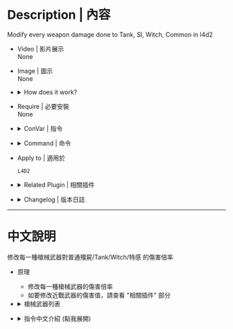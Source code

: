 # Description | 內容
Modify every weapon damage done to Tank, SI, Witch, Common in l4d2

* Video | 影片展示
<br/>None

* Image | 圖示
<br/>None

* <details><summary>How does it work?</summary>

	* Modify weapon damages dealt to Commons/S.I./Tank/Witch
        * Pistol
        * Magnum Pistol
        * Pump Shotgun
        * Shotgun Chrome
        * Smg
        * Silenced Smg
        * Autoshotgun
        * Spas Shotgun
        * Hunting Rifle
        * Sniper Military
        * Rifle
        * Desert Rifle
        * Ak47
        * Grenade Launcher
        * M60 Rifle
        * CSS Mp5
        * SG552 Rifle
        * CSS Scout
        * CSS AWP
    * To modify melee weapons' damage, please check "Related Plugin" below
</details>

* Require | 必要安裝
<br/>None

* <details><summary>ConVar | 指令</summary>

	* cfg/sourcemod/l4d2_gun_damage_modify.cfg
		```php
        // Enable gun damage modify plugin. [0-Disable,1-Enable]
        l4d_gun_damage_modify_enable "1"

        // Modfiy ak47 Damage to SI multi.
        l4d_ak47_damage_SI_multi "1.0"

        // Modfiy ak47 Damage to Common multi.
        l4d_ak47_damage_common_multi "1.0"

        // Modfiy ak47 Damage to tank multi.
        l4d_ak47_damage_tank_multi "1.0"

        // Modfiy ak47 Damage to witch multi.
        l4d_ak47_damage_witch_multi "1.0"

        // Modfiy auto shotgun Damage to SI multi.
        l4d_autoshotgun_damage_SI_multi "1.0"

        // Modfiy auto shotgun Damage to Common multi.
        l4d_autoshotgun_damage_common_multi "1.0"

        // Modfiy auto shotgun Damage to tank multi.
        l4d_autoshotgun_damage_tank_multi "1.0"

        // Modfiy auto shotgun Damage to witch multi.
        l4d_autoshotgun_damage_witch_multi "1.0"

        // Modfiy awp Damage to SI multi.
        l4d_awp_damage_SI_multi "1.0"

        // Modfiy awp Damage to Common multi.
        l4d_awp_damage_common_multi "1.0"

        // Modfiy awp Damage to tank multi.
        l4d_awp_damage_tank_multi "1.0"

        // Modfiy awp Damage to witch multi.
        l4d_awp_damage_witch_multi "1.0"

        // Modfiy chrome shotgun Damage to SI multi.
        l4d_chromeshotgun_damage_SI_multi "1.0"

        // Modfiy chrome shotgun Damage to Common multi.
        l4d_chromeshotgun_damage_common_multi "1.0"

        // Modfiy chrome shotgun Damage to tank multi.
        l4d_chromeshotgun_damage_tank_multi "1.0"

        // Modfiy chrome shotgun Damage to witch multi.
        l4d_chromeshotgun_damage_witch_multi "1.0"

        // Modfiy grenade launcher Damage to SI multi.
        l4d_grenadelauncher_damage_SI_multi "1.0"

        // Modfiy grenade launcher Damage to Common multi.
        l4d_grenadelauncher_damage_common_multi "1.0"

        // Modfiy grenade launcher Damage to tank multi.
        l4d_grenadelauncher_damage_tank_multi "1.0"

        // Modfiy grenade launcher Damage to witch multi.
        l4d_grenadelauncher_damage_witch_multi "1.0"

        // Modfiy hunting rifle Damage to SI multi.
        l4d_huntingrifle_damage_SI_multi "1.0"

        // Modfiy hunting rifle Damage to Common multi.
        l4d_huntingrifle_damage_common_multi "1.0"

        // Modfiy hunting rifle Damage to tank multi.
        l4d_huntingrifle_damage_tank_multi "1.0"

        // Modfiy hunting rifle Damage to witch multi.
        l4d_huntingrifle_damage_witch_multi "1.0"

        // Modfiy m60 Damage to SI multi.
        l4d_m60_damage_SI_multi "1.0"

        // Modfiy m60 Damage to Common multi.
        l4d_m60_damage_common_multi "1.0"

        // Modfiy m60 Damage to tank multi.
        l4d_m60_damage_tank_multi "1.0"

        // Modfiy m60 Damage to witch multi.
        l4d_m60_damage_witch_multi "1.0"

        // Modfiy magnum Damage to SI multi.
        l4d_magnum_damage_SI_multi "1.0"

        // Modfiy magnum Damage to Common multi.
        l4d_magnum_damage_common_multi "1.0"

        // Modfiy magnum Damage to tank multi.
        l4d_magnum_damage_tank_multi "1.0"

        // Modfiy magnum Damage to witch multi.
        l4d_magnum_damage_witch_multi "1.0"

        // Modfiy military sniper Damage to SI multi.
        l4d_militarysniper_damage_SI_multi "1.0"

        // Modfiy military sniper Damage to Common multi.
        l4d_militarysniper_damage_common_multi "1.0"

        // Modfiy military sniper Damage to tank multi.
        l4d_militarysniper_damage_tank_multi "1.0"

        // Modfiy military sniper Damage to witch multi.
        l4d_militarysniper_damage_witch_multi "1.0"

        // Modfiy mp5 Damage to SI multi.
        l4d_mp5_damage_SI_multi "1.0"

        // Modfiy mp5 Damage to Common multi.
        l4d_mp5_damage_common_multi "1.0"

        // Modfiy mp5 Damage to tank multi.
        l4d_mp5_damage_tank_multi "1.0"

        // Modfiy mp5 Damage to witch multi.
        l4d_mp5_damage_witch_multi "1.0"

        // Modfiy pistol Damage to SI multi.
        l4d_pistol_damage_SI_multi "1.0"

        // Modfiy pistol Damage to Common multi.
        l4d_pistol_damage_common_multi "1.0"

        // Modfiy pistol Damage to tank multi.
        l4d_pistol_damage_tank_multi "1.0"

        // Modfiy pistol Damage to witch multi.
        l4d_pistol_damage_witch_multi "1.0"

        // Modfiy pumpshotgun Damage to SI multi.
        l4d_pumpshotgun_damage_SI_multi "1.0"

        // Modfiy pumpshotgun Damage to Common multi.
        l4d_pumpshotgun_damage_common_multi "1.0"

        // Modfiy pumpshotgun Damage to tank multi.
        l4d_pumpshotgun_damage_tank_multi "1.0"

        // Modfiy pumpshotgun Damage to witch multi.
        l4d_pumpshotgun_damage_witch_multi "1.0"

        // Modfiy rifle Damage to SI multi.
        l4d_rifle_damage_SI_multi "1.0"

        // Modfiy rifle Damage to Common multi.
        l4d_rifle_damage_common_multi "1.0"

        // Modfiy rifle Damage to tank multi.
        l4d_rifle_damage_tank_multi "1.0"

        // Modfiy rifle Damage to witch multi.
        l4d_rifle_damage_witch_multi "1.0"

        // Modfiy rifle desert Damage to SI multi.
        l4d_rifledesert_damage_SI_multi "1.0"

        // Modfiy rifle desert Damage to Common multi.
        l4d_rifledesert_damage_common_multi "1.0"

        // Modfiy rifle desert Damage to tank multi.
        l4d_rifledesert_damage_tank_multi "1.0"

        // Modfiy rifle desert Damage to witch multi.
        l4d_rifledesert_damage_witch_multi "1.0"

        // Modfiy scout Damage to SI multi.
        l4d_scout_damage_SI_multi "1.0"

        // Modfiy scout Damage to Common multi.
        l4d_scout_damage_common_multi "1.0"

        // Modfiy scout Damage to tank multi.
        l4d_scout_damage_tank_multi "1.0"

        // Modfiy scout Damage to witch multi.
        l4d_scout_damage_witch_multi "1.0"

        // Modfiy sg552 Damage to SI multi.
        l4d_sg552_damage_SI_multi "1.0"

        // Modfiy sg552 Damage to Common multi.
        l4d_sg552_damage_common_multi "1.0"

        // Modfiy sg552 Damage to tank multi.
        l4d_sg552_damage_tank_multi "1.0"

        // Modfiy sg552 Damage to witch multi.
        l4d_sg552_damage_witch_multi "1.0"

        // Modfiy smg Damage to SI multi.
        l4d_smg_damage_SI_multi "1.0"

        // Modfiy smg Damage to Common multi.
        l4d_smg_damage_common_multi "1.0"

        // Modfiy smg Damage to tank multi.
        l4d_smg_damage_tank_multi "1.0"

        // Modfiy smg Damage to witch multi.
        l4d_smg_damage_witch_multi "1.0"

        // Modfiy silenced smg Damage to SI multi.
        l4d_smgsilenced_damage_SI_multi "1.0"

        // Modfiy silenced smg Damage to Common multi.
        l4d_smgsilenced_damage_common_multi "1.0"

        // Modfiy silenced smg Damage to tank multi.
        l4d_smgsilenced_damage_tank_multi "1.0"

        // Modfiy silenced smg Damage to witch multi.
        l4d_smgsilenced_damage_witch_multi "1.0"

        // Modfiy spass shotgun Damage to SI multi.
        l4d_spassshotgun_damage_SI_multi "1.0"

        // Modfiy spass shotgun Damage to Common multi.
        l4d_spassshotgun_damage_common_multi "1.0"

        // Modfiy spass shotgun Damage to tank multi.
        l4d_spassshotgun_damage_tank_multi "1.0"

        // Modfiy spass shotgun Damage to witch multi.
        l4d_spassshotgun_damage_witch_multi "1.0"
		```
</details>

* <details><summary>Command | 命令</summary>

	None
</details>

* Apply to | 適用於
	```
	L4D2
	```

* <details><summary>Related Plugin | 相關插件</summary>

	1. [l4d2_melee_modify_damage](https://github.com/fbef0102/Game-Private_Plugin/tree/main/Plugin_%E6%8F%92%E4%BB%B6/Weapons_%E6%AD%A6%E5%99%A8/l4d2_melee_modify_damage): Modify Chainsaw and each melee weapon damages dealt to Commons/S.I./Tank/Witch
        > 修改電鋸與每一種近戰武器對 普通殭屍/Tank/Witch/特感 的傷害值
</details>

* <details><summary>Changelog | 版本日誌</summary>

    * v1.2 (2024-1-25)
        * Delete Melee

    * 1.0 (2022-7-25)
        * Initial Release
</details>

- - - -
# 中文說明
修改每一種槍械武器對普通殭屍/Tank/Witch/特感 的傷害倍率

* 原理
	* 修改每一種槍械武器的傷害倍率
    * 如要修改近戰武器的傷害值，請查看 "相關插件" 部分

* <details><summary>槍械武器列表</summary>

    * Pistol => 手槍
    * Magnum Pistol => 麥格農手槍
    * Pump Shotgun => 木製單發散彈槍
    * Shotgun Chrome => 鐵製單發散彈槍
    * Smg => Uzi烏茲衝鋒槍
    * Silenced Smg => 消音衝鋒槍
    * Autoshotgun => 自動連發散彈槍
    * Spas Shotgun => 自動連發戰鬥散彈槍
    * Hunting Rifle => 獵槍
    * Sniper Military => 軍用狙擊槍
    * Rifle => M16步槍
    * Desert Rifle => 三連發步槍
    * Ak47 => AK47
    * Grenade Launcher => 榴彈發射器
    * M60 Rifle => M60機關槍
    * CSS Mp5 => CSS-MP5衝鋒槍
    * SG552 Rifle => CSS-SG552步槍
    * CSS Scout => CSS-Scout狙擊槍
    * CSS AWP => CSS-AWP狙擊槍
</details>

* <details><summary>指令中文介紹 (點我展開)</summary>

	* cfg/sourcemod/l4d2_gun_damage_modify.cfg
		```php
        // 0=關閉插件, 1=啟動插件
        l4d_gun_damage_modify_enable "1"

        // 修改 ak47 對特感造成的傷害倍率 (0=無傷)
        l4d_ak47_damage_SI_multi "1.0"

        // 修改 ak47 對普通殭屍造成的傷害倍率 (0=無傷)
        l4d_ak47_damage_common_multi "1.0"

        // 修改 ak47 對Tank造成的傷害倍率 (0=無傷)
        l4d_ak47_damage_tank_multi "1.0"

        // 修改 ak47 對Witch造成的傷害倍率 (0=無傷)
        l4d_ak47_damage_witch_multi "1.0"

        // 以下類推...
        l4d_autoshotgun_damage_SI_multi "1.0"
        l4d_autoshotgun_damage_common_multi "1.0"
        l4d_autoshotgun_damage_tank_multi "1.0"
        l4d_autoshotgun_damage_witch_multi "1.0"

        l4d_awp_damage_SI_multi "1.0"
        l4d_awp_damage_common_multi "1.0"
        l4d_awp_damage_tank_multi "1.0"
        l4d_awp_damage_witch_multi "1.0"

        l4d_chromeshotgun_damage_SI_multi "1.0"
        l4d_chromeshotgun_damage_common_multi "1.0"
        l4d_chromeshotgun_damage_tank_multi "1.0"
        l4d_chromeshotgun_damage_witch_multi "1.0"

        l4d_grenadelauncher_damage_SI_multi "1.0"
        l4d_grenadelauncher_damage_common_multi "1.0"
        l4d_grenadelauncher_damage_tank_multi "1.0".
        l4d_grenadelauncher_damage_witch_multi "1.0"

        l4d_huntingrifle_damage_SI_multi "1.0"
        l4d_huntingrifle_damage_common_multi "1.0"
        l4d_huntingrifle_damage_tank_multi "1.0"
        l4d_huntingrifle_damage_witch_multi "1.0"

        l4d_m60_damage_SI_multi "1.0"
        l4d_m60_damage_common_multi "1.0"
        l4d_m60_damage_tank_multi "1.0"
        l4d_m60_damage_witch_multi "1.0"

        l4d_magnum_damage_SI_multi "1.0"
        l4d_magnum_damage_common_multi "1.0"
        l4d_magnum_damage_tank_multi "1.0"
        l4d_magnum_damage_witch_multi "1.0"

        l4d_militarysniper_damage_SI_multi "1.0"
        l4d_militarysniper_damage_common_multi "1.0"
        l4d_militarysniper_damage_tank_multi "1.0"
        l4d_militarysniper_damage_witch_multi "1.0"

        l4d_mp5_damage_SI_multi "1.0"
        l4d_mp5_damage_common_multi "1.0"
        l4d_mp5_damage_tank_multi "1.0"
        l4d_mp5_damage_witch_multi "1.0"

        l4d_pistol_damage_SI_multi "1.0"
        l4d_pistol_damage_common_multi "1.0"
        l4d_pistol_damage_tank_multi "1.0"
        l4d_pistol_damage_witch_multi "1.0"

        l4d_pumpshotgun_damage_SI_multi "1.0"
        l4d_pumpshotgun_damage_common_multi "1.0"
        l4d_pumpshotgun_damage_tank_multi "1.0"
        l4d_pumpshotgun_damage_witch_multi "1.0"

        l4d_rifle_damage_SI_multi "1.0"
        l4d_rifle_damage_common_multi "1.0"
        l4d_rifle_damage_tank_multi "1.0"
        l4d_rifle_damage_witch_multi "1.0"

        l4d_rifledesert_damage_SI_multi "1.0"
        l4d_rifledesert_damage_common_multi "1.0"
        l4d_rifledesert_damage_tank_multi "1.0"
        l4d_rifledesert_damage_witch_multi "1.0"

        l4d_scout_damage_SI_multi "1.0"
        l4d_scout_damage_common_multi "1.0"
        l4d_scout_damage_tank_multi "1.0"
        l4d_scout_damage_witch_multi "1.0"

        l4d_sg552_damage_SI_multi "1.0"
        l4d_sg552_damage_common_multi "1.0"
        l4d_sg552_damage_tank_multi "1.0"
        l4d_sg552_damage_witch_multi "1.0"

        l4d_smg_damage_SI_multi "1.0"
        l4d_smg_damage_common_multi "1.0"
        l4d_smg_damage_tank_multi "1.0"
        l4d_smg_damage_witch_multi "1.0"

        l4d_smgsilenced_damage_SI_multi "1.0"
        l4d_smgsilenced_damage_common_multi "1.0"
        l4d_smgsilenced_damage_tank_multi "1.0"
        l4d_smgsilenced_damage_witch_multi "1.0"

        l4d_spassshotgun_damage_SI_multi "1.0"
        l4d_spassshotgun_damage_common_multi "1.0"
        l4d_spassshotgun_damage_tank_multi "1.0"
        l4d_spassshotgun_damage_witch_multi "1.0"
		```
</details>